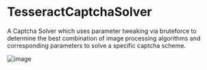 # TesseractCaptchaSolver
A Captcha Solver which uses parameter tweaking via bruteforce to determine the best combination of image processing algorithms and corresponding parameters to solve a specific captcha scheme.

![image](https://user-images.githubusercontent.com/30248987/225456866-65acb6cc-4d41-4a3a-aaf6-e5b49c3ecf33.png)
